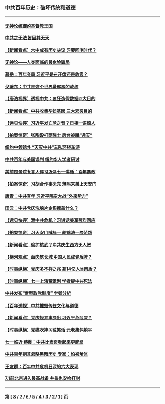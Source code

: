 ### 中共百年历史：破坏传统和道德
---
#### [无神论统御的基督教王国](../../pages/nf1176114/n13281280.md?10090430) 
#### [中共之无法 皆因其无天](../../pages/nf1176114/n13281088.md?10090430) 
#### [【新闻看点】六中或有历史决议 习要回毛时代？](../../pages/nf1176114/n13222895.md?10090430) 
#### [无神论——人类面临的最危险骗局](../../pages/nf1176114/n13196137.md?10090430) 
#### [慕岳：百年变局 习近平是在开盘还是收官？](../../pages/nf1176114/n13206516.md?10090430) 
#### [戈壁东：中共是这个世界最邪恶的政权](../../pages/nf1176114/n13085641.md?10090430) 
#### [【唐浩视界】透视中共：疯狂造假数据四大目的](../../pages/nf1176114/n13080590.md?10090430) 
#### [【新闻看点】中共收集孕妇基因 三大邪恶目的](../../pages/nf1176114/n13077182.md?10090430) 
#### [【远见快评】习近平发亡党之音？日相一语惊人](../../pages/nf1176114/n13074809.md?10090430) 
#### [【拍案惊奇】张陶殴打两院士 后台被曝“通天”](../../pages/nf1176114/n13070496.md?10090430) 
#### [纽约中领馆外 “天灭中共”车队环绕车游](../../pages/nf1176114/n13070693.md?10090430) 
#### [中共百年与美国误判 纽约华人学者研讨](../../pages/nf1176114/n13067969.md?10090430) 
#### [美前国务院发言人评习近平七一讲话：百年暴政](../../pages/nf1176114/n13066986.md?10090430) 
#### [【拍案惊奇】习胡合作事未完 薄熙来弟上天安门](../../pages/nf1176114/n13065867.md?10090430) 
#### [唐青：中共百年 习近平隔空大战“外来势力”](../../pages/nf1176114/n13065976.md?10090430) 
#### [田云：中共党庆洗脑片企图掩盖什么？](../../pages/nf1176114/n13064395.md?10090430) 
#### [【远见快评】泄中共危机？习讲话美军强烈回应](../../pages/nf1176114/n13064269.md?10090430) 
#### [【拍案惊奇】习天安门喊统一 胡锦涛一脸茫然](../../pages/nf1176114/n13063233.md?10090430) 
#### [【新闻看点】偷扩核武？中共庆生西方无人贺](../../pages/nf1176114/n13061263.md?10090430) 
#### [【横河观点】血肉筑长城 中国人民成党盾牌？](../../pages/nf1176114/n13061779.md?10090430) 
#### [【时事纵横】党庆多不祥之兆 拿14亿人当肉盾？](../../pages/nf1176114/n13061709.md?10090430) 
#### [【时事纵横】七一上演荒诞剧 学者提中共死法](../../pages/nf1176114/n13058990.md?10090430) 
#### [中共发布“新型政党制度” 学者分析](../../pages/nf1176114/n13056354.md?10090430) 
#### [【百年透视】中共摧毁传统文化与道德](../../pages/nf1176114/n13057253.md?10090430) 
#### [【新闻看点】党庆怪异事频出 习近平危险深？](../../pages/nf1176114/n13056781.md?10090430) 
#### [【时事纵横】党媒吹捧习成笑话 元老集体躺平](../../pages/nf1176114/n13056792.md?10090430) 
#### [七一临近 蔡霞：中共比表面看起来更脆弱](../../pages/nf1176114/n13056418.md?10090430) 
#### [中共百年刻意忽略黑暗历史 专家：怕被解体](../../pages/nf1176114/n13056056.md?10090430) 
#### [王友群：百年中共危机日深的六大表现](../../pages/nf1176114/n13054263.md?10090430) 
#### [7.1前北京进入最高战备 井盖也安检打封](../../pages/nf1176114/n13053641.md?10090430) 

---
#### 第 [ [8](./8.md?10090430) / [7](./7.md?10090430) / [6](./6.md?10090430) / [5](./5.md?10090430) / [4](./4.md?10090430) / [3](./3.md?10090430) / [2](./2.md?10090430) / [1](./1.md?10090430) ] 页
